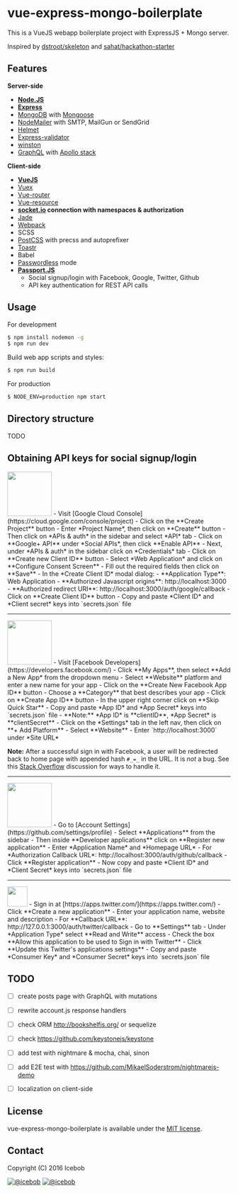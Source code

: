 # vue-express-mongo-boilerplate #
This is a VueJS webapp boilerplate project with ExpressJS + Mongo server.

Inspired by [dstroot/skeleton](https://github.com/dstroot/skeleton) and [sahat/hackathon-starter](https://github.com/sahat/hackathon-starter)

## Features
**Server-side**
* **[Node.JS](https://nodejs.org)**
* **[Express](https://github.com/expressjs/express)**
* [MongoDB](https://www.mongodb.com/) with [Mongoose](https://github.com/Automattic/mongoose)
* [NodeMailer](https://github.com/nodemailer/nodemailer) with SMTP, MailGun or SendGrid
* [Helmet](https://github.com/helmetjs/helmet)
* [Express-validator](https://github.com/ctavan/express-validator)
* [winston](https://github.com/winstonjs/winston)
* [GraphQL](http://graphql.org/) with [Apollo stack](http://www.apollostack.com/)

**Client-side**
* **[VueJS](https://github.com/vuejs/vue)**
* [Vuex](https://github.com/vuejs/vuex)
* [Vue-router](https://github.com/vuejs/vue-router)
* [Vue-resource](https://github.com/vuejs/vue-resource)
* **[socket.io](https://github.com/socketio/socket.io) connection with namespaces & authorization**
* [Jade](https://github.com/pugjs/pug)
* [Webpack](https://github.com/webpack/webpack)
* SCSS
* [PostCSS](https://github.com/postcss/postcss) with precss and autoprefixer
* [Toastr](https://github.com/CodeSeven/toastr)
* Babel
* [Passwordless](https://www.sitepoint.com/passwordless-authentication-works/) mode
* **[Passport.JS](http://passportjs.org/)**
	* Social signup/login with Facebook, Google, Twitter, Github
	* API key authentication for REST API calls

## Usage
For development
```bash
$ npm install nodemon -g
$ npm run dev
```

Build web app scripts and styles:
```bash
$ npm run build
```

For production
```bash
$ NODE_ENV=production npm start
```

## Directory structure
TODO

## Obtaining API keys for social signup/login

<img src="https://upload.wikimedia.org/wikipedia/commons/thumb/2/2f/Google_2015_logo.svg/1000px-Google_2015_logo.svg.png" width="100">
- Visit [Google Cloud Console](https://cloud.google.com/console/project)
- Click on the **Create Project** button
- Enter *Project Name*, then click on **Create** button
- Then click on *APIs & auth* in the sidebar and select *API* tab
- Click on **Google+ API** under *Social APIs*, then click **Enable API**
- Next, under *APIs & auth* in the sidebar click on *Credentials* tab
- Click on **Create new Client ID** button
- Select *Web Application* and click on **Configure Consent Screen**
- Fill out the required fields then click on **Save**
- In the *Create Client ID* modal dialog:
 - **Application Type**: Web Application
 - **Authorized Javascript origins**: http://localhost:3000
 - **Authorized redirect URI**: http://localhost:3000/auth/google/callback
- Click on **Create Client ID** button
- Copy and paste *Client ID* and *Client secret* keys into `secrets.json` file

<hr>

<img src="http://www.doit.ba/img/facebook.jpg" width="100">
- Visit [Facebook Developers](https://developers.facebook.com/)
- Click **My Apps**, then select **Add a New App* from the dropdown menu
- Select **Website** platform and enter a new name for your app
- Click on the **Create New Facebook App ID** button
- Choose a **Category** that best describes your app
- Click on **Create App ID** button
- In the upper right corner click on **Skip Quick Star**
- Copy and paste *App ID* and *App Secret* keys into `secrets.json` file
 - **Note:** *App ID* is **clientID**, *App Secret* is **clientSecret**
- Click on the *Settings* tab in the left nav, then click on **+ Add Platform**
- Select **Website**
- Enter `http://localhost:3000` under *Site URL*

**Note:** After a successful sign in with Facebook, a user will be redirected back to home page with appended hash `#_=_` in the URL. It is *not* a bug. See this [Stack Overflow](https://stackoverflow.com/questions/7131909/facebook-callback-appends-to-return-url) discussion for ways to handle it.

<hr>

<img src="https://github.global.ssl.fastly.net/images/modules/logos_page/GitHub-Logo.png" width="100">
- Go to [Account Settings](https://github.com/settings/profile)
- Select **Applications** from the sidebar
- Then inside **Developer applications** click on **Register new application**
- Enter *Application Name* and *Homepage URL*
- For *Authorization Callback URL*: http://localhost:3000/auth/github/callback
- Click **Register application**
- Now copy and paste *Client ID* and *Client Secret* keys into `secrets.json` file

<hr>

<img src="https://g.twimg.com/ios_homescreen_icon.png" width="45">
- Sign in at [https://apps.twitter.com/](https://apps.twitter.com/)
- Click **Create a new application**
- Enter your application name, website and description
- For **Callback URL**: http://127.0.0.1:3000/auth/twitter/callback
- Go to **Settings** tab
- Under *Application Type* select **Read and Write** access
- Check the box **Allow this application to be used to Sign in with Twitter**
- Click **Update this Twitter's applications settings**
- Copy and paste *Consumer Key* and *Consumer Secret* keys into `secrets.json` file

## TODO
* [ ] create posts page with GraphQL with mutations
* [ ] rewrite account.js response handlers
* [ ] check ORM http://bookshelfjs.org/ or sequelize
* [ ] check https://github.com/keystonejs/keystone
* [ ] add test with nightmare & mocha, chai, sinon
* [ ] add E2E test with https://github.com/MikaelSoderstrom/nightmarejs-demo
* [ ] localization on client-side


## License
vue-express-mongo-boilerplate is available under the [MIT license](https://tldrlegal.com/license/mit-license).

## Contact

Copyright (C) 2016 Icebob

[![@icebob](https://img.shields.io/badge/github-icebob-green.svg)](https://github.com/icebob) [![@icebob](https://img.shields.io/badge/twitter-Icebobcsi-blue.svg)](https://twitter.com/Icebobcsi)
